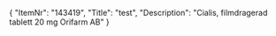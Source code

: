 {
  "ItemNr": "143419",
  "Title": "test",
  "Description": "Cialis, filmdragerad tablett 20 mg Orifarm AB"
}